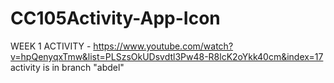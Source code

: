 # CC105Activity-App-Icon
WEEK 1 ACTIVITY - https://www.youtube.com/watch?v=hpQenyqxTmw&list=PLSzsOkUDsvdtl3Pw48-R8lcK2oYkk40cm&index=17
activity is in branch "abdel"
